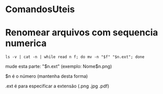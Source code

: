 # ComandosUteis

# Renomear arquivos com sequencia numerica
```
ls -v | cat -n | while read n f; do mv -n "$f" "$n.ext"; done
```
mude esta parte: "$n.ext" (exemplo: Nome$n.png)

$n é o número (mantenha desta forma)

.ext é para especificar a extensão (.png .jpg .pdf)
